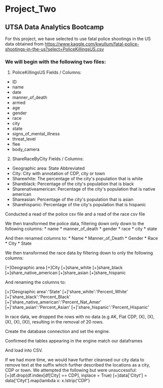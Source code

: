 # Project_Two #

## UTSA Data Analytics Bootcamp

For this project, we have selected to use fatal police shootings in the US data obtained from https://www.kaggle.com/kwullum/fatal-police-shootings-in-the-us?select=PoliceKillingsUS.csv 

### We will begin with the following two files: ###

1. PoliceKillingsUS Fields / Columns:
* ID
* name
* date
* manner_of_death
* armed
* age
* gender
* race
* city
* state
* signs_of_mental_illness
* threat_level
* flee
* body_camera
		
2. ShareRaceByCity Fields / Columns: 
* Geographic area: State Abbreviated
* City: City with annotation of CDP, city or town
* Sharewhite: The percentage of the city's population that is white 
* Shareblack: Percentage of the city's population that is black
* Sharenativeamerican: Percentage of the city's population that is native american
* Shareasian: Percentage of the city's population that is asian
* Sharehispanic: Percentage of the city's population that is hispanic


Conducted a read of the police csv file and a read of the race csv file


We then transformed the police data, filtering down only down to the following columns: 
		* name
		* manner_of_death
		* gender
		* race
		* city
		* state

And then renamed columns to: 
		* Name
		* Manner_of_Death
		* Gender
		* Race
		* City
		* State 

We then transformed the race data by filtering down to only the following columns: 

[+]Geographic area
[+]City
[+]share_white
[+]share_black
[+]share_native_american
[+]share_asian
[+]share_hispanic

And renaming the columns to:

[+]’Geographic area':'State'
[+]'share_white':'Percent_White' 
[+]'share_black':'Percent_Black' 
[+]'share_native_american':'Percent_Nat_Amer'
[+]'share_asian':'Percent_Asian'
[+]'share_hispanic':'Percent_Hispanic'

In race data, we dropped the rows with no data (e.g AK, Flat CDP, (X), (X), (X), (X), (X)), resulting in the removal of 20 rows.

Create the database connection and set the engine.

Confirmed the tables appearing in the engine match our dataframes

And load into CSV.

If we had more time, we would have further cleansed our city data to remove text at the suffix which further described the locations as a city, CDP or town. We attempted the following but were unsuccessful: 
[+]df.drop(df.index[df[City] == CDP], inplace = True)
[+]data['Cityt'] = data['Cityt'].map(lambda x: x.lstrip('CDP')










